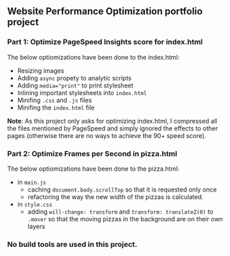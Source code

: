 ## Website Performance Optimization portfolio project

### Part 1: Optimize PageSpeed Insights score for index.html

The below optiomizations have been done to the index.html:

- Resizing images
- Adding `async` propety to analytic scripts
- Adding `media="print"` to print stylesheet
- Inlining important stylesheets into `index.html`
- Minifing `.css` and `.js` files
- Minifing the `index.html` file

**Note**: As this project only asks for optimizing index.html, I compressed all the files mentioned by PageSpeed and simply ignored the effects to other pages (otherwise there are no ways to achieve the 90+ speed score). 

### Part 2: Optimize Frames per Second in pizza.html

The below optiomizations have been done to the pizza.html:

- in `main.js`
	- caching `document.body.scrollTop` so that it is requested only once
	- refactoring the way the new width of the pizzas is calculated.
- in `style.css`
	- adding `will-change: transform` and `transform: translateZ(0)` to `.mover` so that the moving pizzas in the background are on their own layers 

### No build tools are used in this project.